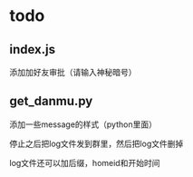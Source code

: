 # todo
## index.js
添加加好友审批（请输入神秘暗号）

## get_danmu.py
添加一些message的样式（python里面）

停止之后把log文件发到群里，然后把log文件删掉

log文件还可以加后缀，homeid和开始时间

